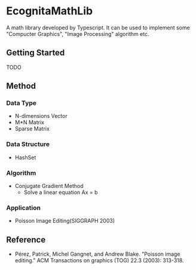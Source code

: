 # EcognitaMathLib
A math library developed by Typescript.
It can be used to implement some "Compucter Graphics", "Image Processing" algorithm etc. 

## Getting Started
TODO

## Method
### Data Type
* N-dimensions Vector
* M*N Matrix
* Sparse Matrix

### Data Structure
* HashSet

### Algorithm
* Conjugate Gradient Method
  - Solve a linear equation Ax = b 

### Application
* Poisson Image Editing(SIGGRAPH 2003)

## Reference
* Pérez, Patrick, Michel Gangnet, and Andrew Blake. "Poisson image editing." ACM Transactions on graphics (TOG) 22.3 (2003): 313-318.
